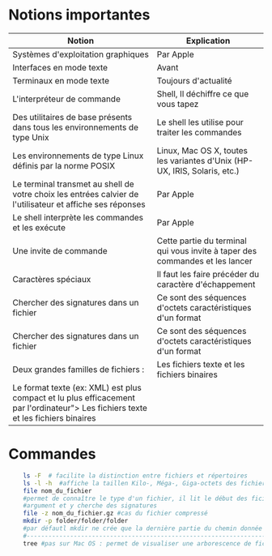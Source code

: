 # Notions importantes
<link rel="stylesheet" href="./style.css" />


|Notion|Explication|
|------|-----------|
|<span class="notion">Systèmes d'exploitation graphiques</span>|<span class="explaining">Par Apple</span>|
|<span class="notion">Interfaces en mode texte </span>|<span class="explaining">Avant</span>|
|<span class="notion">Terminaux en mode texte </span>|<span class="explaining">Toujours d'actualité</span>|
|<span class="notion">L'interpréteur de commande</span>|<span class="explaining">Shell, Il déchiffre ce que vous tapez</span>|
|<span class="notion">Des utilitaires de base présents dans tous les environnements de type Unix</span>|<span class="explaining"> Le shell les utilise pour traiter les commandes </span>|
|<span class="notion">Les environnements de type Linux définis par la norme POSIX</span>|<span class="explaining">Linux, Mac OS X, toutes les variantes d'Unix (HP-UX, IRIS, Solaris, etc.)</span>|
|<span class="notion">Le terminal transmet au shell de votre choix les entrées calvier de l'utilisateur et affiche ses réponses</span>|<span class="explaining">Par Apple</span>|
|<span class="notion">Le shell interprète les commandes et les exécute</span>|<span class="explaining">Par Apple</span>|
|<span class="notion">Une invite de commande</span>|<span class="explaining"> Cette partie du terminal qui vous invite à taper des commandes et les lancer </span>|
|<span class="notion">Caractères spéciaux</span>|<span class="explaining"> Il faut les faire précéder du caractère d'échappement </span>|
|<span class="notion">Chercher des signatures dans un fichier</span>|<span class="explaining"> Ce sont des séquences d'octets caractéristiques d'un format </span>|
|<span class="notion">Chercher des signatures dans un fichier</span>|<span class="explaining"> Ce sont des séquences d'octets caractéristiques d'un format </span>|
|<span class="notion">Deux grandes familles de fichiers :</span>|<span class="explaining">  Les fichiers texte et les fichiers binaires</span>|
|<span class="notion">Le format texte (ex: XML) est plus compact et lu plus efficacement par l'ordinateur">  Les fichiers texte et les fichiers binaires</span>|


# Commandes 

```bash
    ls -F  # facilite la distinction entre fichiers et répertoires
    ls -l -h  #affiche la taillen Kilo-, Méga-, Giga-octets des fichiers
    file nom_du_fichier 
    #permet de connaître le type d'un fichier, il lit le début des ficiers passer en        
    #argument et y cherche des signatures
    file -z nom_du_fichier.gz #cas du fichier compressé
    mkdir -p folder/folder/folder 
    #par défautl mkdir ne crée que la dernière partie du chemin donnée sauf si on met le -p
    #----------------------------------------------------------------------
    tree #pas sur Mac OS : permet de visualiser une arborescence de fichiers
```


